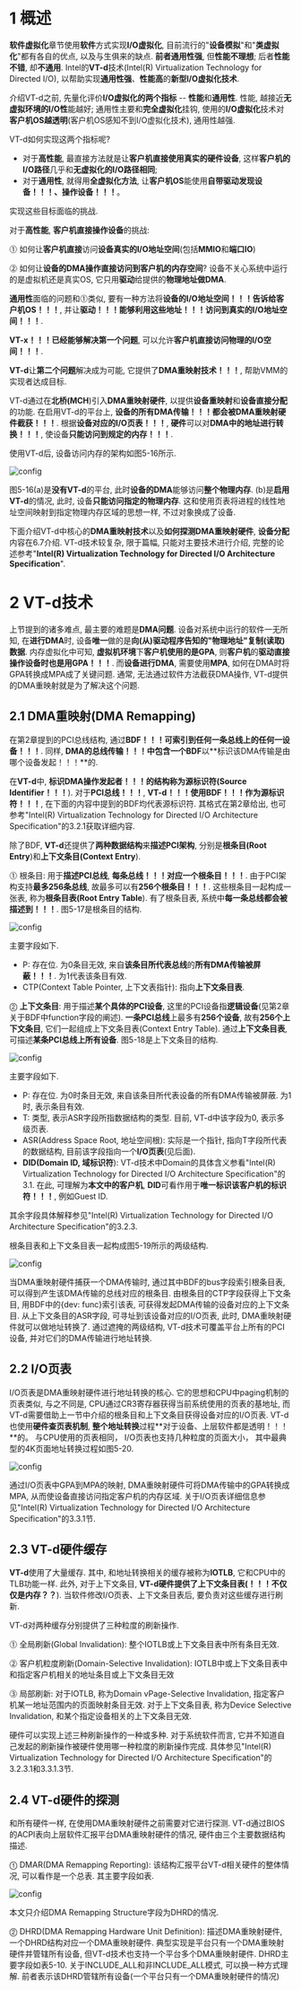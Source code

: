 # 1 概述

**软件虚拟化**章节使用**软件**方式实现**I/O虚拟化**, 目前流行的"**设备模拟**"和"**类虚拟化**"都有各自的优点, 以及与生俱来的缺点. **前者通用性强**, 但**性能不理想**; 后者**性能不错**, 却**不通用**. Intel的**VT\-d**技术(Intel(R) Virtualization Technology for Directed I/O), 以帮助实现**通用性强**、**性能高**的**新型I/O虚拟化技术**.

介绍VT\-d之前, 先量化评价**I/O虚拟化的两个指标** \-\- **性能**和**通用性**. 性能, 越接近**无虚拟环境的I/O性**能越好; 通用性主要和**完全虚拟化**挂钩, 使用的**I/O虚拟化**技术对**客户机OS越透明**(客户机OS感知不到I/O虚拟化技术), 通用性越强. 

VT\-d如何实现这两个指标呢? 

- 对于**高性能**, 最直接方法就是让**客户机直接使用真实的硬件设备**, 这样**客户机的I/O路径**几乎和**无虚拟化的I/O路径相同**; 
- 对于**通用性**, 就得用**全虚拟化方法**, 让**客户机OS**能使用**自带驱动发现设备！！！、操作设备！！！**。

实现这些目标面临的挑战.

对于**高性能**, **客户机直接操作设备**的挑战:

⓵ 如何让**客户机直接**访问**设备真实的I/O地址空间**(包括**MMIO**和**端口IO**)

⓶ 如何让**设备的DMA操作直接访问到客户机的内存空间**? 设备不关心系统中运行的是虚拟机还是真实OS, 它只用**驱动**给提供的**物理地址做DMA**.

**通用性**面临的问题和⓵类似, 要有一种方法将**设备的I/O地址空间！！！**告诉给**客户机OS！！！**, 并让**驱动！！！**能够利用**这些地址！！！**访问到**真实的I/O地址空间！！！**.

**VT\-x！！！**已经能够解决**第一个问题**, 可以允许**客户机直接访问物理的I/O空间！！！**. 

**VT\-d**让**第二个问题**解决成为可能, 它提供了**DMA重映射技术！！！**, 帮助VMM的实现者达成目标.

VT\-d通过在**北桥(MCH**)引入**DMA重映射硬件**, 以提供**设备重映射**和**设备直接分配**的功能. 在启用VT\-d的平台上, **设备的所有DMA传输！！！**都会被**DMA重映射硬件截获！！！**. 根据**设备对应的I/O页表！！！**, **硬件**可以对**DMA中的地址进行转换！！！**, 使设备**只能访问到规定的内存！！！**. 

使用VT\-d后, 设备访问内存的架构如图5\-16所示.

![config](./images/25.png)

图5\-16(a)是**没有VT\-d**的平台, 此时**设备的DMA**能够访问**整个物理内存**. (b)是**启用VT\-d**的情况, 此时, 设备**只能访问指定的物理内存**. 这和使用页表将进程的线性地址空间映射到指定物理内存区域的思想一样, 不过对象换成了设备. 

下面介绍VT\-d中核心的**DMA重映射技术**以及**如何探测DMA重映射硬件**, **设备分配**内容在6.7介绍. VT\-d技术较复杂, 限于篇幅, 只能对主要技术进行介绍, 完整的论述参考"**Intel(R) Virtualization Technology for Directed I/O Architecture Specification**".

# 2 VT\-d技术

上节提到的诸多难点, 最主要的难题是**DMA问题**. 设备对系统中运行的软件一无所知, 在**进行DMA**时, 设备**唯一**做的是**向(从)驱动程序告知的"物理地址"复制(读取)数据**. 内存虚拟化中可知, **虚拟机环境**下**客户机使用的是GPA**, 则**客户机**的**驱动直接操作设备时也是用GPA！！！**. 而**设备进行DMA**, 需要使用**MPA**, 如何在DMA时将GPA转换成MPA成了关键问题. 通常, 无法通过软件方法截获DMA操作, VT\-d提供的DMA重映射就是为了解决这个问题.

## 2.1 DMA重映射(DMA Remapping)

在第2章提到的PCI总线结构, 通过**BDF！！！**可索引到**任何一条总线上的任何一设备！！！**. 同样, **DMA的总线传输！！！**中包含一个**BDF**以**标识该DMA传输是由哪个设备发起！！！**的. 

在**VT\-d**中, **标识DMA操作发起者！！！**的结构称为**源标识符(Source Identifier！！！**). 对于**PCI总线！！！**, **VT\-d！！！**使用**BDF！！！**作为**源标识符！！！**, 在下面的内容中提到的BDF均代表源标识符. 其格式在第2章给出, 也可参考"Intel(R) Virtualization Technology for Directed I/O Architecture Specification"的3.2.1获取详细内容.

除了BDF, **VT\-d**还提供了**两种数据结构**来**描述PCI架构**, 分别是**根条目(Root Entry**)和**上下文条目(Context Entry**).

⓵ 根条目: 用于**描述PCI总线**, **每条总线！！！对应一个根条目！！！**. 由于PCI架构支持**最多256条总线**, 故最多可以有**256个根条目！！！**. 这些根条目一起构成一张表, 称为**根条目表(Root Entry Table**).  有了根条目表, 系统中**每一条总线都会被描述到！！！**. 图5\-17是根条目的结构.

![config](./images/26.png)

主要字段如下.

- P: 存在位. 为0条目无效, 来自**该条目所代表总线**的**所有DMA传输被屏蔽！！！**. 为1代表该条目有效.
- CTP(Context Table Pointer, 上下文表指针): 指向**上下文条目表**.

⓶ **上下文条目**: 用于描述**某个具体的PCI设备**, 这里的PCI设备指**逻辑设备**(见第2章关于BDF中function字段的阐述). **一条PCI总线**上最多有**256个设备**, 故有**256个上下文条目**, 它们一起组成上下文条目表(Context Entry Table). 通过**上下文条目表**, 可描述**某条PCI总线上所有设备**. 图5\-18是上下文条目的结构.

![config](./images/27.png)

主要字段如下.

- P: 存在位. 为0时条目无效, 来自该条目所代表设备的所有DMA传输被屏蔽. 为1时, 表示条目有效.
- T: 类型, 表示ASR字段所指数据结构的类型. 目前, VT\-d中该字段为0, 表示多级页表.
- ASR(Address Space Root, 地址空间根): 实际是一个指针, 指向T字段所代表的数据结构, 目前该字段指向一个**I/O页表**(见后面).
- **DID(Domain ID, 域标识符**): VT\-d技术中Domain的具体含义参看"Intel(R) Virtualization Technology for Directed I/O Architecture Specification"的3.1. 在此, 可理解为**本文中的客户机**, **DID**可看作用于**唯一标识该客户机的标识符！！！**, 例如Guest ID.

其余字段具体解释参见"Intel(R) Virtualization Technology for Directed I/O Architecture Specification"的3.2.3.

根条目表和上下文条目表一起构成图5\-19所示的两级结构.

![config](./images/28.png)

当DMA重映射硬件捕获一个DMA传输时, 通过其中BDF的bus字段索引根条目表, 可以得到产生该DMA传输的总线对应的根条目. 由根条目的CTP字段获得上下文条目, 用BDF中的{dev: func}索引该表, 可获得发起DMA传输的设备对应的上下文条目. 从上下文条目的ASR字段, 可寻址到该设备对应的I/O页表, 此时, DMA重映射硬件就可以做地址转换了. 通过遮掩的两级结构, VT\-d技术可覆盖平台上所有的PCI设备, 并对它们的DMA传输进行地址转换.

## 2.2 I/O页表

I/O页表是DMA重映射硬件进行地址转换的核心. 它的思想和CPU中paging机制的页表类似, 与之不同是, CPU通过CR3寄存器获得当前系统使用的页表的基地址, 而VT\-d需要借助上一节中介绍的根条目和上下文条目获得设备对应的I/O页表. VT\-d也使用**硬件查页表机制**, **整个地址转换**过程**对于设备、上层软件都是透明！！！**的。 与CPU使用的页表相同， I/O页表也支持几种粒度的页面大小， 其中最典型的4K页面地址转换过程如图5\-20.

![config](./images/29.png)

通过I/O页表中GPA到MPA的映射, DMA重映射硬件可将DMA传输中的GPA转换成MPA, 从而使设备直接访问指定客户机的内存区域. 关于I/O页表详细信息参见"Intel(R) Virtualization Technology for Directed I/O Architecture Specification"的3.3.1节.

## 2.3 VT\-d硬件缓存

**VT\-d**使用了大量缓存. 其中, 和地址转换相关的缓存被称为**IOTLB**, 它和CPU中的TLB功能一样. 此外, 对于上下文条目, **VT\-d硬件提供了上下文条目表(！！！不仅仅是内存？？**). 当软件修改I/O页表、上下文条目表后, 要负责对这些缓存进行刷新.

VT\-d对两种缓存分别提供了三种粒度的刷新操作.

⓵ 全局刷新(Global Invalidation): 整个IOTLB或上下文条目表中所有条目无效.

⓶ 客户机粒度刷新(Domain\-Selective Invalidation): IOTLB中或上下文条目表中和指定客户机相关的地址条目或上下文条目无效

⓷ 局部刷新: 对于IOTLB, 称为Domain vPage\-Selective Invalidation, 指定客户机某一地址范围内的页面映射条目无效. 对于上下文条目表, 称为Device Selective Invalidation, 和某个指定设备相关的上下文条目无效.

硬件可以实现上述三种刷新操作的一种或多种. 对于系统软件而言, 它并不知道自己发起的刷新操作被硬件使用哪一种粒度的刷新操作完成. 具体参见"Intel(R) Virtualization Technology for Directed I/O Architecture Specification"的3.2.3.1和3.3.1.3节.

## 2.4 VT\-d硬件的探测

和所有硬件一样, 在使用DMA重映射硬件之前需要对它进行探测. VT\-d通过BIOS的ACPI表向上层软件汇报平台DMA重映射硬件的情况, 硬件由三个主要数据结构描述.

⓵ DMAR(DMA Remapping Reporting): 该结构汇报平台VT\-d相关硬件的整体情况, 可以看作是一个总表. 其主要字段如表.

![config](./images/30.png)

本文只介绍DMA Remapping Structure字段为DHRD的情况.

⓶ DHRD(DMA Remapping Hardware Unit Definition): 描述DMA重映射硬件, 一个DHRD结构对应一个DMA重映射硬件. 典型实现是平台只有一个DMA重映射硬件并管辖所有设备, 但VT\-d技术也支持一个平台多个DMA重映射硬件. DHRD主要字段如表5\-10. 关于INCLUDE\_ALL和非INCLUDE\_ALL模式, 可以换一种方式理解. 前者表示该DHRD管辖所有设备(一个平台只有一个DMA重映射硬件的情况)